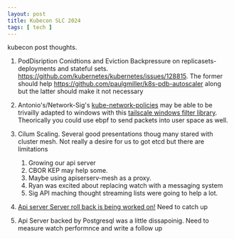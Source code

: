 ```yaml
---
layout: post
title: Kubecon SLC 2024
tags: [ tech ]
---
```


kubecon post thoughts. 

1. PodDisription Conidtions and Eviction Backpressure on replicasets-deployments and stateful sets.
https://github.com/kubernetes/kubernetes/issues/128815. The former should help https://github.com/paulgmiller/k8s-pdb-autoscaler along but the latter should make it not necessary

1. Antonio's/Network-Sig's [kube-network-policies](https://github.com/kubernetes-sigs/kube-network-policies)  may be able to be trivailly adapted to windows with this [tailscale windows filter library](https://github.com/tailscale/wf). 
Theorically you could use ebpf to send packets into user space as well. 

1. Cilum Scaling. Several good presentations thoug many stared with cluster mesh. Not really a desire for us to got etcd but there are limitations 
    1. Growing our api server
    1. CBOR KEP may help some. 
    1. Maybe using apiserserv-mesh as a proxy.
    1. Ryan was excited about replacing watch with a messaging system
    1. Sig API maching thought streaming lists were going to help a lot. 

1. [Api server Server roll back is being worked on!](https://github.com/kubernetes/enhancements/issues/4330) Need to catch up

1. Api Server backed by Postgresql was a little dissapoinig. Need to measure watch performnce and write a follow up 
